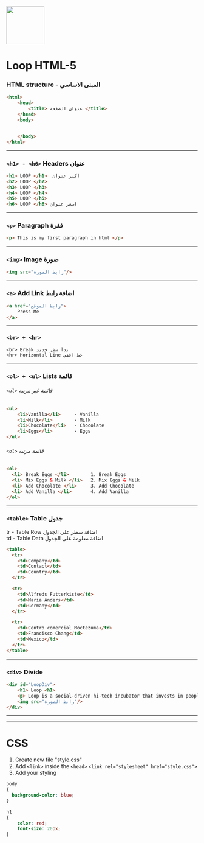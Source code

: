 <img src="https://res.cloudinary.com/monday-platform/image/upload/v1687508245/board_views_images/logos/1687508245192_546ddd78-f911-1be8-ace5-26033aa68ede.png" width="100">

# Loop HTML-5

###  HTML structure - المبنى الاساسي
```html
<html>
    <head>
        <title> عنوان الصفحة </title>
    </head>
    <body>


    </body>
</html>
```
------------------------------------------------
### ```<h1> - <h6>``` Headers عنوان 
```html
<h1> LOOP </h1>  اكبر عنوان
<h2> LOOP </h2>
<h3> LOOP </h3>
<h4> LOOP </h4>
<h5> LOOP </h5>
<h6> LOOP </h6> اصغر عنوان
```
------------------------------------------------
### ```<p>``` Paragraph فقرة 
```html
<p> This is my first paragraph in html </p>
```
------------------------------------------------
### ```<img>``` Image صورة 
```html
<img src="رابط الصورة"/>
```
------------------------------------------------
### ```<a>``` Add Link اضافة رابط
```html
<a href="رابط الموقع"> 
    Press Me
</a>
```
------------------------------------------------
### ```<br> + <hr>``` 
```
<br> Break بدأ سطر جديد
<hr> Horizontal Line خط افقي
```
------------------------------------------------

### ```<ol> + <ul>``` Lists قائمة  
###### ```<ul>```  قائمة غير مرتبه
```html
<ul>  
    <li>Vanilla</li>     · Vanilla
    <li>Milk</li>        · Milk
    <li>Chocolate</li>   · Chocolate
    <li>Eggs</li>        · Eggs
</ul>  
```

###### ```<ol>```  قائمة مرتبه
```html
<ol> 
  <li> Break Eggs </li>        1. Break Eggs
  <li> Mix Eggs & Milk </li>   2. Mix Eggs & Milk
  <li> Add Chocolate </li>     3. Add Chocolate 
  <li> Add Vanilla </li>       4. Add Vanilla
</ol> 

```
------------------------------------------------
### ```<table>``` Table  جدول
tr - Table Row    اضافة سطر على الجدول<br>
td - Table Data اضافة معلومة على الجدول
```html
<table>
  <tr>
    <td>Company</td>
    <td>Contact</td>
    <td>Country</td>
  </tr>

  <tr>
    <td>Alfreds Futterkiste</td>
    <td>Maria Anders</td>
    <td>Germany</td>
  </tr>

  <tr>
    <td>Centro comercial Moctezuma</td>
    <td>Francisco Chang</td>
    <td>Mexico</td>
  </tr>
</table>
```
------------------------------------------------
### ```<div>``` Divide
```html
<div id="LoopDiv">
    <h1> Loop <h1>
    <p> Loop is a social-driven hi-tech incubator that invests in people</p>
    <img src="رابط الصورة"/> 
</div>

```
------------------------------------------------
------------------------------------------------
# CSS
1. Create new file "style.css"
2. Add ```<link>``` inside the ```<head>```
 ```<link rel="stylesheet" href="style.css">```
3. Add your styling
```css
body 
{
  background-color: blue;
}

h1
{
    color: red;
    font-size: 20px;
}
```
